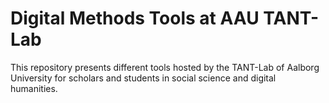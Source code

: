 Digital Methods Tools at AAU TANT-Lab
=====================================

This repository presents different tools hosted by the TANT-Lab of Aalborg University for scholars and students in social science and digital humanities.